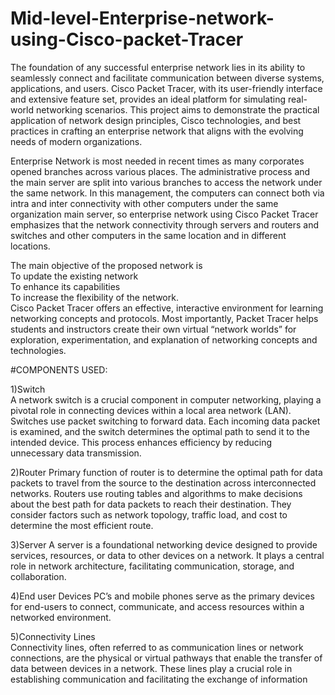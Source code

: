 # Mid-level-Enterprise-network-using-Cisco-packet-Tracer

The foundation of any successful enterprise network lies in its ability to seamlessly connect and facilitate communication between diverse systems, applications, and users. Cisco Packet Tracer, with its user-friendly interface and extensive feature set, provides an ideal platform for simulating real-world networking scenarios. This project aims to demonstrate the practical application of network design principles, Cisco technologies, and best practices in crafting an enterprise network that aligns with the evolving needs of modern organizations. 

Enterprise Network is most needed in recent times as many corporates opened branches across various places. The administrative process and the main server are split into various branches to access the network under the same network. In this management, the computers can connect both via intra and inter connectivity with other computers under the same organization main server, so enterprise network using Cisco Packet Tracer emphasizes that the network connectivity through servers and routers and switches and other computers in the same location and in different locations. 

The main objective of the proposed network is  
  To update the existing network  
  To enhance its capabilities  
  To increase the flexibility of the network.  
Cisco Packet Tracer offers an effective, interactive environment for learning networking concepts and protocols. Most importantly, Packet Tracer helps students and instructors create their own virtual “network worlds” for exploration, experimentation, and explanation of networking concepts and technologies.  

#COMPONENTS USED: 

1)Switch  
  A network switch is a crucial component in computer networking, playing a pivotal role in connecting devices within a local area network (LAN). Switches use packet switching to forward 	data. Each incoming data packet is examined, and the switch determines the optimal path to 	send it to the intended device. This process enhances efficiency by reducing unnecessary data transmission. 

2)Router 
  Primary function of router is to determine the optimal path for data packets to travel from the 	source to the destination across interconnected networks. Routers use routing tables and algorithms to make decisions     
  about the best path for data packets to reach their destination. They consider factors such as network topology, traffic load, and cost to determine the most 		efficient route. 

3)Server 
  A server is a foundational networking device designed to provide services, resources, or data to 	other devices on a network. It plays a central role in network architecture, facilitating communication, storage, and   
  collaboration. 

4)End user Devices 
  PC’s and mobile phones serve as the primary devices for end-users to connect, communicate, 	and access resources within a networked environment. 

5)Connectivity Lines  
  Connectivity lines, often referred to as communication lines or network connections, are the 	physical or virtual pathways that enable the transfer of data between devices in a network. 	These lines play a crucial role in establishing communication and facilitating the exchange of information 
